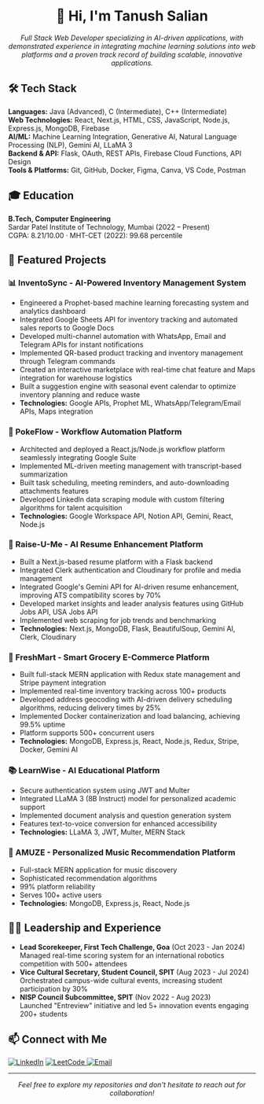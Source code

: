 <h1 align="center">👋 Hi, I'm Tanush Salian</h1>
<p align="center">
  <em>Full Stack Web Developer specializing in AI-driven applications, with demonstrated experience in integrating machine learning solutions into web platforms and a proven track record of building scalable, innovative applications.</em>
</p>
<h2 align="left">🛠️ Tech Stack</h2>
<p align="left">
  <strong>Languages:</strong> Java (Advanced), C (Intermediate), C++ (Intermediate)<br>
  <strong>Web Technologies:</strong> React, Next.js, HTML, CSS, JavaScript, Node.js, Express.js, MongoDB, Firebase<br>
  <strong>AI/ML:</strong> Machine Learning Integration, Generative AI, Natural Language Processing (NLP), Gemini AI, LLaMA 3<br>
  <strong>Backend & API:</strong> Flask, OAuth, REST APIs, Firebase Cloud Functions, API Design<br>
  <strong>Tools & Platforms:</strong> Git, GitHub, Docker, Figma, Canva, VS Code, Postman
</p>
<h2 align="left">🎓 Education</h2>
<p align="left">
  <strong>B.Tech, Computer Engineering</strong><br>
  Sardar Patel Institute of Technology, Mumbai (2022 – Present)<br>
  CGPA: 8.21/10.00 · MHT-CET (2022): 99.68 percentile
</p>
<h2 align="left">🚀 Featured Projects</h2>
<h3>📊 InventoSync - AI-Powered Inventory Management System</h3>
<ul>
  <li>Engineered a Prophet-based machine learning forecasting system and analytics dashboard</li>
  <li>Integrated Google Sheets API for inventory tracking and automated sales reports to Google Docs</li>
  <li>Developed multi-channel automation with WhatsApp, Email and Telegram APIs for instant notifications</li>
  <li>Implemented QR-based product tracking and inventory management through Telegram commands</li>
  <li>Created an interactive marketplace with real-time chat feature and Maps integration for warehouse logistics</li>
  <li>Built a suggestion engine with seasonal event calendar to optimize inventory planning and reduce waste</li>
  <li><strong>Technologies:</strong> Google APIs, Prophet ML, WhatsApp/Telegram/Email APIs, Maps integration</li>
</ul>
<h3>🤖 PokeFlow - Workflow Automation Platform</h3>
<ul>
  <li>Architected and deployed a React.js/Node.js workflow platform seamlessly integrating Google Suite</li>
  <li>Implemented ML-driven meeting management with transcript-based summarization</li>
  <li>Built task scheduling, meeting reminders, and auto-downloading attachments features</li>
  <li>Developed LinkedIn data scraping module with custom filtering algorithms for talent acquisition</li>
  <li><strong>Technologies:</strong> Google Workspace API, Notion API, Gemini, React, Node.js</li>
</ul>
<h3>📝 Raise-U-Me - AI Resume Enhancement Platform</h3>
<ul>
  <li>Built a Next.js-based resume platform with a Flask backend</li>
  <li>Integrated Clerk authentication and Cloudinary for profile and media management</li>
  <li>Integrated Google's Gemini API for AI-driven resume enhancement, improving ATS compatibility scores by 70%</li>
  <li>Developed market insights and leader analysis features using GitHub Jobs API, USA Jobs API</li>
  <li>Implemented web scraping for job trends and benchmarking</li>
  <li><strong>Technologies:</strong> Next.js, MongoDB, Flask, BeautifulSoup, Gemini AI, Clerk, Cloudinary</li>
</ul>
<h3>🛒 FreshMart - Smart Grocery E-Commerce Platform</h3>
<ul>
  <li>Built full-stack MERN application with Redux state management and Stripe payment integration</li>
  <li>Implemented real-time inventory tracking across 100+ products</li>
  <li>Developed address geocoding with AI-driven delivery scheduling algorithms, reducing delivery times by 25%</li>
  <li>Implemented Docker containerization and load balancing, achieving 99.5% uptime</li>
  <li>Platform supports 500+ concurrent users</li>
  <li><strong>Technologies:</strong> MongoDB, Express.js, React, Node.js, Redux, Stripe, Docker, Gemini AI</li>
</ul>
<h3>📚 LearnWise - AI Educational Platform</h3>
<ul>
  <li>Secure authentication system using JWT and Multer</li>
  <li>Integrated LLaMA 3 (8B Instruct) model for personalized academic support</li>
  <li>Implemented document analysis and question generation system</li>
  <li>Features text-to-voice conversion for enhanced accessibility</li>
  <li><strong>Technologies:</strong> LLaMA 3, JWT, Multer, MERN Stack</li>
</ul>
<h3>🎵 AMUZE - Personalized Music Recommendation Platform</h3>
<ul>
  <li>Full-stack MERN application for music discovery</li>
  <li>Sophisticated recommendation algorithms</li>
  <li>99% platform reliability</li>
  <li>Serves 100+ active users</li>
  <li><strong>Technologies:</strong> MongoDB, Express.js, React, Node.js</li>
</ul>
<h2 align="left">👨‍💼 Leadership and Experience</h2>
<ul>
  <li><strong>Lead Scorekeeper, First Tech Challenge, Goa</strong> (Oct 2023 - Jan 2024)<br>
    Managed real-time scoring system for an international robotics competition with 500+ attendees</li>
  <li><strong>Vice Cultural Secretary, Student Council, SPIT</strong> (Aug 2023 - Jul 2024)<br>
    Orchestrated campus-wide cultural events, increasing student participation by 30%</li>
  <li><strong>NISP Council Subcommittee, SPIT</strong> (Nov 2022 - Aug 2023)<br>
    Launched "Entreview" initiative and led 5+ innovation events engaging 200+ students</li>
</ul>
<h2 align="left">📫 Connect with Me</h2>
<p align="left">
  <a href="https://www.linkedin.com/in/tanushsalian" target="_blank"><img src="https://img.shields.io/badge/LinkedIn-0077B5?style=for-the-badge&logo=linkedin&logoColor=white" alt="LinkedIn"/></a>
  <a href="https://leetcode.com/doodle_29" target="_blank">
    <img src="https://img.shields.io/badge/LeetCode-FFA116?style=for-the-badge&logo=LeetCode&logoColor=black" alt="LeetCode"/>
  </a> 
  <a href="mailto:tanush1852@gmail.com"><img src="https://img.shields.io/badge/Gmail-D14836?style=for-the-badge&logo=gmail&logoColor=white" alt="Email"/></a>
</p>
<hr>
<p align="center"><em>Feel free to explore my repositories and don't hesitate to reach out for collaboration!</em></p>
